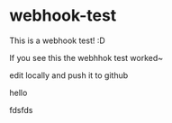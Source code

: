 # webhook-test
This is a webhook test! :D

If you see this the webhhok test worked~

edit locally and push it to github

hello

fdsfds


